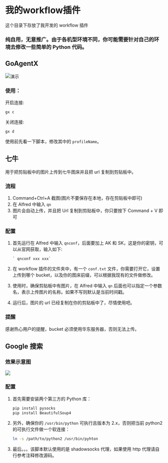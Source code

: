 # 我的workflow插件

这个目录下存放了我开发的 workflow 插件

### 纯自用，无意推广。由于各机型环境不同，你可能需要针对自己的环境去修改一些简单的 Python 代码。

## GoAgentX

![演示](http://images.bestswifter.com/alfred/GoAgentX-Alfred.gif)

### 使用：

开启连接:

```
gx c
```

关闭连接:

```
gx d
```

使用前先看一下脚本，修改其中的 `profileName`。

## 七牛

用于把剪贴板中的图片上传到七牛图床并且把 url 复制到剪贴板中。

### 流程

1. Command+Ctrl+A 截图(图片不要保存在本地，存在剪贴板中即可)
2. 在 Alfred 中输入 `qn` 
3. 图片会自动上传，并且把 Url 复制到剪贴板中，你只要按下 Command + V 即可

### 配置

1. 首先运行在 Alfred 中输入 `qnconf`，后面要加上 AK 和 SK，这是你的密钥，可以从官网获取，输入如下:
    
       ` qnconf xxx xxx`

2. 在 workflow 插件的文件夹中，有一个 `conf.txt` 文件，你需要打开它，设置上传到哪个 bucket，以及你的图床前缀，可以根据我现有的文件做修改。
3. 使用时，确保剪贴板中有图片，在 Alfred 中输入 `qn` 后面也可以指定一个参数名，表示上传图片的名称。如果不写则默认是当前时间戳。
4. 运行后，图片的 url 已经复制在你的剪贴板中了，尽情使用吧。

### 提醒

感谢热心用户的提醒，bucket 必须使用华东服务器，否则无法上传。

## Google 搜索

### 效果示意图

![](http://images.bestswifter.com/1469081792.png)

### 配置

1. 首先需要安装两个第三方的 Python 库：

    ```bash
    pip install pysocks
    pip install BeautifulSoup4
    ```

2. 另外，确保你的 `/usr/bin/python` 可执行且版本为 2.x，否则把当前 python2 的可执行文件做一个软连接：

    ```bash
    ln -s /path/to/python2 /usr/bin/pyhton
    ```

3. 最后。。。该脚本默认使用的是 shadowsocks 代理，如果使用 http 代理请自行参考注释修改源码。


